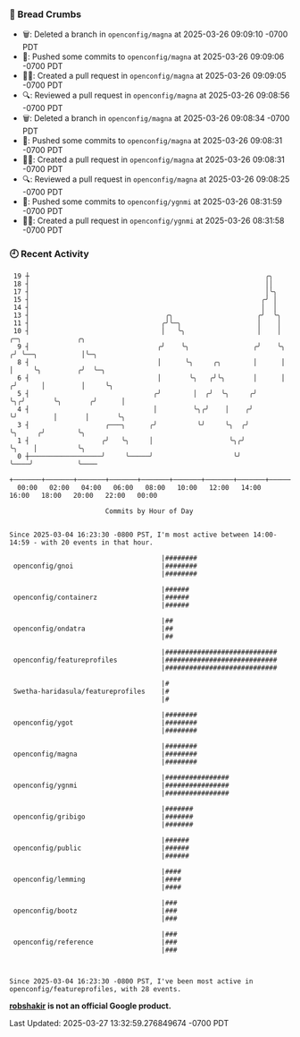 ### 🍞 Bread Crumbs

 * 🗑: Deleted a branch in `openconfig/magna` at 2025-03-26 09:09:10 -0700 PDT
 * 🚢: Pushed some commits to `openconfig/magna` at 2025-03-26 09:09:06 -0700 PDT
 * ✍🏼: Created a pull request in `openconfig/magna` at 2025-03-26 09:09:05 -0700 PDT
 * 🔍: Reviewed a pull request in  `openconfig/magna` at 2025-03-26 09:08:56 -0700 PDT
 * 🗑: Deleted a branch in `openconfig/magna` at 2025-03-26 09:08:34 -0700 PDT
 * 🚢: Pushed some commits to `openconfig/magna` at 2025-03-26 09:08:31 -0700 PDT
 * ✍🏼: Created a pull request in `openconfig/magna` at 2025-03-26 09:08:31 -0700 PDT
 * 🔍: Reviewed a pull request in  `openconfig/magna` at 2025-03-26 09:08:25 -0700 PDT
 * 🚢: Pushed some commits to `openconfig/ygnmi` at 2025-03-26 08:31:59 -0700 PDT
 * ✍🏼: Created a pull request in `openconfig/ygnmi` at 2025-03-26 08:31:58 -0700 PDT

### 🕘 Recent Activity
```
 19 ┼                                                           ╭╮
 18 ┤                                                           ││
 17 ┤                                                           │╰╮
 15 ┤                                                          ╭╯ │
 14 ┤                                                          │  │
 13 ┤                                  ╭╮                     ╭╯  ╰╮
 11 ┤                                 ╭╯╰─╮                   │    │
 10 ┤                                 │   ╰╮                  │    │     ╭─╮              ╭╮
  9 ┤                                ╭╯    ╰╮                ╭╯    ╰╮   ╭╯ ╰──╮           │╰─╮
  8 ┤                                │      ╰╮     ╭╮        │      │   │     ╰╮         ╭╯  ╰─╮
  6 ┤                                │       ╰╮   ╭╯╰╮       │      │  ╭╯      │         │     ╰╮
  5 ┤                               ╭╯        │  ╭╯  ╰╮     ╭╯      ╰╮╭╯       ╰╮       ╭╯      │
  4 ┤                               │         ╰╮╭╯    │    ╭╯        ╰╯         │       │       ╰╮
  3 ┤                   ╭───╮      ╭╯          ╰╯     ╰╮  ╭╯                    ╰╮     ╭╯        ╰╮
  1 ┤                  ╭╯   ╰╮     │                   ╰╮╭╯                      ╰╮    │          ╰╮
  0 ┼──────────────────╯     ╰─────╯                    ╰╯                        ╰────╯           ╰────
    +───────+───────+───────+───────+───────+───────+───────+───────+───────+───────+───────+───────+────
  00:00   02:00   04:00   06:00   08:00   10:00   12:00   14:00   16:00   18:00   20:00   22:00   00:00   

						Commits by Hour of Day


Since 2025-03-04 16:23:30 -0800 PST, I'm most active between 14:00-14:59 - with 20 events in that hour.

```



```
                                      |########
 openconfig/gnoi                      |########
                                      |########

                                      |######
 openconfig/containerz                |######
                                      |######

                                      |##
 openconfig/ondatra                   |##
                                      |##

                                      |############################
 openconfig/featureprofiles           |############################
                                      |############################

                                      |#
 Swetha-haridasula/featureprofiles    |#
                                      |#

                                      |########
 openconfig/ygot                      |########
                                      |########

                                      |########
 openconfig/magna                     |########
                                      |########

                                      |################
 openconfig/ygnmi                     |################
                                      |################

                                      |#######
 openconfig/gribigo                   |#######
                                      |#######

                                      |######
 openconfig/public                    |######
                                      |######

                                      |####
 openconfig/lemming                   |####
                                      |####

                                      |###
 openconfig/bootz                     |###
                                      |###

                                      |###
 openconfig/reference                 |###
                                      |###



Since 2025-03-04 16:23:30 -0800 PST, I've been most active in openconfig/featureprofiles, with 28 events.

```
**[robshakir](mailto:robjs@google.com) is not an official Google product.**  


Last Updated: 2025-03-27 13:32:59.276849674 -0700 PDT
